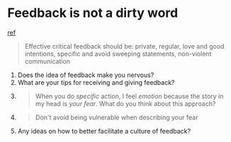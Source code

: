 # Feedback is not a dirty word
[ref](https://blog.alexmaccaw.com/feedback-is-not-a-dirty-word)

> Effective critical feedback should be: private, regular, love and good intentions, specific and avoid sweeping statements, non-violent communication

1. Does the idea of feedback make you nervous?
2. What are your tips for receiving and giving feedback?
3. > When you do *specific* action, I feel *emotion* because the story in my head is *your fear*. What do you think about this approach? 
4. > Don't avoid being vulnerable when describing your fear
5. Any ideas on how to better facilitate a culture of feedback?